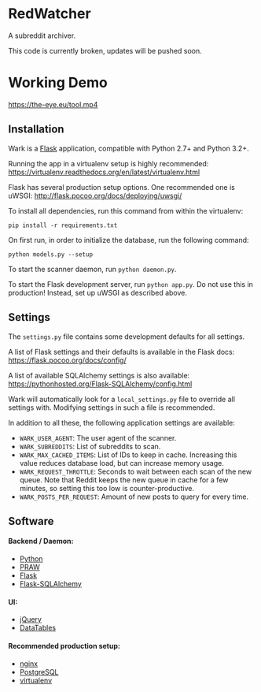 RedWatcher
====

A subreddit archiver.

This code is currently broken, updates will be pushed soon.

Working Demo
====

 https://the-eye.eu/tool.mp4

Installation
------------

Wark is a [Flask](http://flask.pocoo.org/) application, compatible with
Python 2.7+ and Python 3.2+.

Running the app in a virtualenv setup is highly recommended:
  https://virtualenv.readthedocs.org/en/latest/virtualenv.html

Flask has several production setup options. One recommended one is uWSGI:
  http://flask.pocoo.org/docs/deploying/uwsgi/

To install all dependencies, run this command from within the virtualenv:

```
pip install -r requirements.txt
```

On first run, in order to initialize the database, run the following command:
```
python models.py --setup
```

To start the scanner daemon, run `python daemon.py`.

To start the Flask development server, run `python app.py`. Do not use this in
production! Instead, set up uWSGI as described above.


Settings
--------

The `settings.py` file contains some development defaults for all settings.

A list of Flask settings and their defaults is available in the Flask docs:
  https://flask.pocoo.org/docs/config/

A list of available SQLAlchemy settings is also available:
  https://pythonhosted.org/Flask-SQLAlchemy/config.html

Wark will automatically look for a `local_settings.py` file to override all
settings with. Modifying settings in such a file is recommended.

In addition to all these, the following application settings are available:

 * `WARK_USER_AGENT`: The user agent of the scanner.
 * `WARK_SUBREDDITS`: List of subreddits to scan.
 * `WARK_MAX_CACHED_ITEMS`: List of IDs to keep in cache. Increasing this value
    reduces database load, but can increase memory usage.
 * `WARK_REQUEST_THROTTLE`: Seconds to wait between each scan of the new queue.
    Note that Reddit keeps the new queue in cache for a few minutes, so setting
    this too low is counter-productive.
 * `WARK_POSTS_PER_REQUEST`: Amount of new posts to query for every time.


Software
--------

#### Backend / Daemon:
 * [Python](https://python.org/)
 * [PRAW](https://praw.readthedocs.org)
 * [Flask](http://flask.pocoo.org)
 * [Flask-SQLAlchemy](https://pythonhosted.org/Flask-SQLAlchemy/)

#### UI:
 * [jQuery](https://jquery.org)
 * [DataTables](https://datatables.net)

#### Recommended production setup:
 * [nginx](http://nginx.org)
 * [PostgreSQL](https://www.postgresql.org)
 * [virtualenv](https://virtualenv.readthedocs.org)
